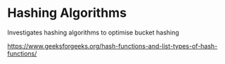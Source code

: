 # Hashing Algorithms
Investigates hashing algorithms to optimise bucket hashing

https://www.geeksforgeeks.org/hash-functions-and-list-types-of-hash-functions/